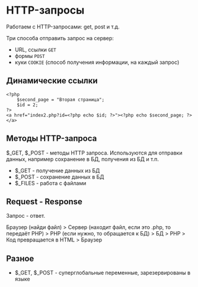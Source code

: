 # HTTP-запросы
Работаем с HTTP-запросами: get, post и т.д.

Три способа отправить запрос на сервер:
- URL, ссылки `GET`
- формы `POST`
- куки `COOKIE` (способ получения информации, на каждый запрос)

## Динамические ссылки

    <?php
        $second_page = "Вторая страница";
        $id = 2;
    ?>
    <a href="index2.php?id=<?php echo $id; ?>"><?php echo $second_page; ?></a>

## Методы HTTP-запроса
$_GET, $_POST - методы HTTP запроса. Используются для отправки данных, например сохранение в БД, получения из БД и т.п.

- $_GET - получение данных из БД
- $_POST - сохранение данных в БД
- $_FILES - работа с файлами

## Request - Response
Запрос - ответ.

Браузер (найди файл) > Сервер (находит файл, если это .php, то передаёт PHP) > PHP (если нужно, то обращается к БД) > БД > PHP > Код превращается в HTML > Браузер

## Разное
- $_GET, $_POST - суперглобальные переменные, зарезервированы в языке
